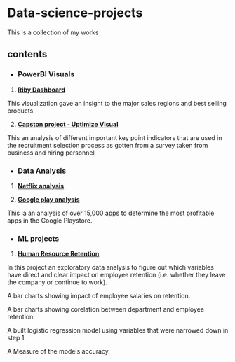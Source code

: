 # Data-science-projects
This is a collection of my works

## contents

* ### PowerBI Visuals
1. **[Riby Dashboard](https://github.com/Nifesimi23/Data-science-projects/blob/main/Data%20visualization/Riby%20Dashboard.pdf)**


 This visualization gave an insight to the major sales regions and best selling products.

2. **[Capston project - Uptimize Visual](https://github.com/Nifesimi23/Data-science-projects/blob/main/Capstone%20project%20Visuals.pdf)**

This an analysis of different important key point indicators that are used in the recruitment selection process as gotten from a survey taken from business and hiring personnel



* ### Data Analysis

1. **[Netflix analysis](https://github.com/Nifesimi23/Data-science-projects/blob/main/Data%20analysis/Netflix%20visualization.ipynb)**

2. **[Google play analysis](https://github.com/Nifesimi23/Data-science-projects/blob/main/Data%20analysis/Google_Play_Store_Analysis%20.ipynb)**

This ia an analysis of over 15,000 apps to determine the most profitable apps in the Google Playstore.


* ### ML projects
1. **[Human Resource Retention](https://github.com/Nifesimi23/Data-science-projects/blob/main/Machine%20learning/Human%20Resource%20Retention.ipynb)**

In this project an exploratory data analysis to figure out which variables have direct and clear impact on employee retention (i.e. whether they leave the company or continue to work).

A bar charts showing impact of employee salaries on retention.

A bar charts showing corelation between department and employee retention.

A built logistic regression model using variables that were narrowed down in step 1.

A Measure of the models accuracy.
